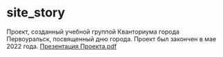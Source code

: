 # site_story
Проект, созданный учебной группой Кванториума города Первоуральск, посвященный дню города.
Проект был закончен в мае 2022 года.
[Презентация Проекта.pdf](https://github.com/KVITwIm/story.github.io/files/10833377/default.pdf)
